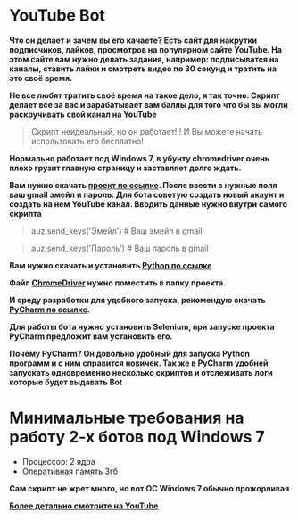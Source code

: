 # YouTube Bot

**Что он делает и зачем вы его качаете? Есть сайт для накрутки подписчиков, лайков, просмотров на популярном сайте YouTube. На этом сайте вам нужно делать задания, например: подписыватся на каналы, ставить лайки и смотреть видео по 30 секунд и тратить на это своё время.**

**Не все любят тратить своё время на такое дело, я так точно. Скрипт делает все за вас и зарабатывает вам баллы для того что бы вы могли раскручивать свой канал на YouTube**

>Скрипт неидеальный, но он работает!!! И Вы можете начать использовать его бесплатно!

**Нормально работает под Windows 7, в убунту chromedriver очень плохо грузит главную страницу и заставляет долго ждать.**

**Вам нужно скачать [проект по ссылке](https://github.com/Ivan-1994/youtube_bot/archive/master.zip).
После ввести в нужные поля ваш gmail эмейл и пароль. Для бота советую создать новый акаунт и создать на нем YouTube канал.
Вводить данные нужно внутри самого скрипта**

>auz.send_keys('Эмейл')  # Ваш эмейл в gmail

>auz.send_keys('Пароль')  # Ваш пароль в gmail

**Вам нужно скачать и установить [Python по ссылке](https://www.python.org/ftp/python/3.7.0/python-3.7.0.exe)**

**Файл [ChromeDriver](https://chromedriver.storage.googleapis.com/2.41/chromedriver_win32.zip) нужно поместить в папку проекта.**

**И среду разработки для удобного запуска, рекомендую скачать [PyCharm по ссылке](https://www.jetbrains.com/pycharm/download/download-thanks.html?platform=windows&code=PCC).**

**Для работы бота нужно установить Selenium, при запуске проекта PyCharm предложит вам установить его.**

**Почему PyCharm? Он довольно удобный для запуска Python программ и с ним справится новичек. Так же в PyCharm удобней запускать одновременно несколько скриптов и отслеживать логи которые будет выдавать Bot**

# Минимальные требования на работу 2-х ботов под Windows 7
- Процессор: 2 ядра
- Оперативная память 3гб

**Сам скрипт не жрет много, но вот ОС Windows 7 обычно прожорливая**

**[Более детально смотрите на YouTube](https://www.youtube.com/watch?v=Sz2olBnyrAk)**

